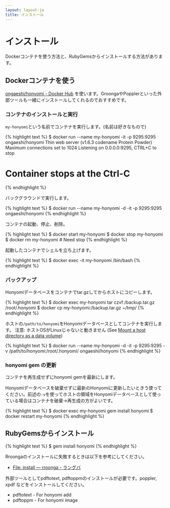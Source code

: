 ```yaml
---
layout: layout-ja
title: インストール
---
```

# インストール

Dockerコンテナを使う方法と、RubyGemsからインストールする方法があります。

## Dockerコンテナを使う

[ongaeshi/honyomi - Docker Hub](https://hub.docker.com/r/ongaeshi/honyomi/) を使います。GroongaやPopplerといった外部ツールも一緒にインストールしてくれるのでおすすめです。

### コンテナのインストールと実行

`my-honyomi`という名前でコンテナを実行します。(名前は好きなもので)

{% highlight text %}
$ docker run --name my-honyomi -it -p 9295:9295 ongaeshi/honyomi
Thin web server (v1.6.3 codename Protein Powder)
Maximum connections set to 1024
Listening on 0.0.0.0:9295, CTRL+C to stop
# Container stops at the Ctrl-C
{% endhighlight %}

バックグラウンドで実行します。

{% highlight text %}
$ docker run --name my-honyomi -d -it -p 9295:9295 ongaeshi/honyomi
{% endhighlight %}

コンテナの起動、停止、削除。

{% highlight text %}
$ docker start my-honyomi
$ docker stop my-honyomi
$ docker rm my-honyomi      # Need stop
{% endhighlight %}

起動したコンテナでシェルを立ち上げます。

{% highlight text %}
$ docker exec -it my-honyomi /bin/bash
{% endhighlight %}

### バックアップ

Honyomiデータベースをコンテナでtar.gzしてからホストにコピーします。

{% highlight text %}
$ docker exec my-honyomi tar czvf /backup.tar.gz /root/.honyomi
$ docker cp my-honyomi:/backup.tar.gz ~/tmp/
{% endhighlight %}

ホストの`/path/to/honyomi`をHonyomiデータベースとしてコンテナを実行します。
注意: ホストOSがLinuxじゃないと動きません (See [Mount a host directory as a data volume](https://docs.docker.com/userguide/dockervolumes/#mount-a-host-directory-as-a-data-volume))

{% highlight text %}
$ docker run --name my-honyomi -d -it -p 9295:9295 -v /path/to/honyomi:/root/.honyomi/ ongaeshi/honyomi
{% endhighlight %}


### honyomi gem の更新

コンテナを再生成せずにhonyomi gemを最新にします。

Honyomiデータベースを破棄せずに最新のHonyomiに更新したいときう使ってください。前述の`-v`を使ってホストの領域をHonyomiデータベースとして使っている場合はコンテナを破棄→再生成の方がよいです。

{% highlight text %}
$ docker exec my-honyomi gem install honyomi
$ docker restart my-honyomi
{% endhighlight %}

## RubyGemsからインストール

{% highlight text %}
$ gem install honyomi
{% endhighlight %}

Rroongaのインストールに失敗するときは以下を参考にしてください。

- [File: install — rroonga - ラングバ](http://ranguba.org/rroonga/ja/file.install.html)

外部ツールとしてpdftotext, pdftoppmのインストールが必要です。poppler, xpdf などをインストールしてください。

- pdftotext - For honyomi add
- pdftoppm - For honyomi image




